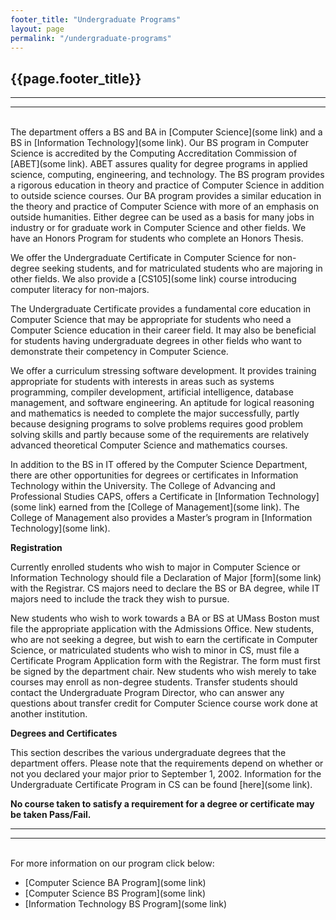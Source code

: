 ```yaml
---
footer_title: "Undergraduate Programs"
layout: page
permalink: "/undergraduate-programs"
---
```


## {{page.footer_title}}

---

---

\
The department offers a BS and BA in [Computer Science](some link) and a BS in [Information Technology](some link). Our BS program in Computer Science is accredited by the Computing Accreditation Commission of [ABET](some link). ABET assures quality for degree programs in applied science, computing, engineering, and technology. The BS program provides a rigorous education in theory and practice of Computer Science in addition to outside science courses. Our BA program provides a similar education in the theory and practice of Computer Science with more of an emphasis on outside humanities. Either degree can be used as a basis for many jobs in industry or for graduate work in Computer Science and other fields. We have an Honors Program for students who complete an Honors Thesis.

We offer the Undergraduate Certificate in Computer Science for non-degree seeking students, and for matriculated students who are majoring in other fields. We also provide a [CS105](some link) course introducing computer literacy for non-majors.

The Undergraduate Certificate provides a fundamental core education in Computer Science that may be appropriate for students who need a Computer Science education in their career field. It may also be beneficial for students having undergraduate degrees in other fields who want to demonstrate their competency in Computer Science.

We offer a curriculum stressing software development. It provides training appropriate for students with interests in areas such as systems programming, compiler development, artificial intelligence, database management, and software engineering. An aptitude for logical reasoning and mathematics is needed to complete the major successfully, partly because designing programs to solve problems requires good problem solving skills and partly because some of the requirements are relatively advanced theoretical Computer Science and mathematics courses.

In addition to the BS in IT offered by the Computer Science Department, there are other opportunities for degrees or certificates in Information Technology within the University. The College of Advancing and Professional Studies CAPS, offers a Certificate in [Information Technology](some link) earned from the [College of Management](some link). The College of Management also provides a Master’s program in [Information Technology](some link).

**Registration**

Currently enrolled students who wish to major in Computer Science or Information Technology should file a Declaration of Major [form](some link) with the Registrar. CS majors need to declare the BS or BA degree, while IT majors need to include the track they wish to pursue.

New students who wish to work towards a BA or BS at UMass Boston must file the appropriate application with the Admissions Office. New students, who are not seeking a degree, but wish to earn the certificate in Computer Science, or matriculated students who wish to minor in CS, must file a Certificate Program Application form with the Registrar. The form must first be signed by the department chair. New students who wish merely to take courses may enroll as non-degree students. Transfer students should contact the Undergraduate Program Director, who can answer any questions about transfer credit for Computer Science course work done at another institution.

**Degrees and Certificates**

This section describes the various undergraduate degrees that the department offers. Please note that the requirements depend on whether or not you declared your major prior to September 1, 2002. Information for the Undergraduate Certificate Program in CS can be found [here](some link).

**No course taken to satisfy a requirement for a degree or certificate may be taken Pass/Fail.**

---

---

\
For more information on our program click below:

- [Computer Science BA Program](some link)
- [Computer Science BS Program](some link)
- [Information Technology BS Program](some link)
